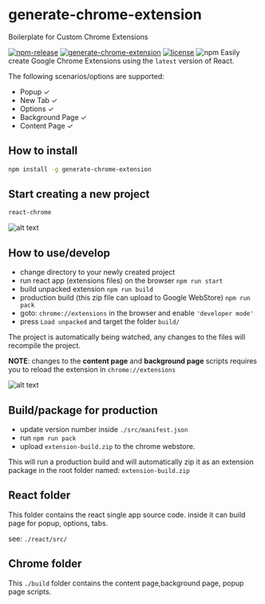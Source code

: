 # generate-chrome-extension
Boilerplate for Custom Chrome Extensions

[![npm-release](https://img.shields.io/npm/v/generate-chrome-extension.svg?label=npm)](https://www.npmjs.com/package/generate-chrome-extension)
[![generate-chrome-extension](https://github.com/JithinAntony4/generate-chrome-extension/workflows/generate-chrome-extension/badge.svg?branch=master)](https://github.com/generate-chrome-extension)
[![license](https://img.shields.io/npm/l/generate-chrome-extension)](https://github.com/JithinAntony4/generate-chrome-extension/blob/master/LICENSE)
![npm](https://img.shields.io/npm/dw/generate-chrome-extension)
Easily create Google Chrome Extensions using the `latest` version of React.

The following scenarios/options are supported:

- Popup &#10003;
- New Tab &#10003;
- Options &#10003;
- Background Page &#10003;
- Content Page &#10003;

## How to install

```bash
npm install -g generate-chrome-extension
```

## Start creating a new project

```bash
react-chrome
```

![alt text](https://snipboard.io/v4VHAx.jpg 'react-chrome CLI')

## How to use/develop

- change directory to your newly created project
- run react app (extensions files) on the browser `npm run start`
- build unpacked extension `npm run build`
- production build (this zip file can upload to Google WebStore) `npm run pack`
- goto: `chrome://extensions` in the browser and enable `'developer mode'`
- press `Load unpacked` and target the folder `build/`

The project is automatically being watched, any changes to the files will recompile the project.

**NOTE**: changes to the **content page** and **background page** scripts requires you to reload the extension in `chrome://extensions`

![alt text](https://snipboard.io/1W2m0H.jpg 'React Chrome Popup')

## Build/package for production

- update version number inside `./src/manifest.json`
- run `npm run pack`
- upload `extension-build.zip` to the chrome webstore.

This will run a production build and will automatically zip it as an extension package in the root folder named: `extension-build.zip`

## React folder

This folder contains the react single app source code.
inside it can build page for popup, options, tabs.

see: `./react/src/`

## Chrome folder

This `./build` folder contains the content page,background page, popup page scripts.
